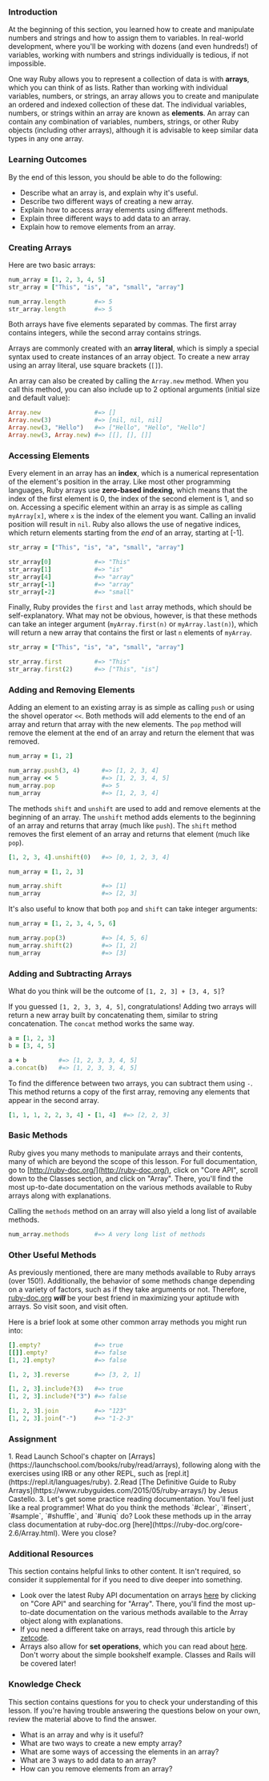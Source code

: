 ### Introduction
At the beginning of this section, you learned how to create and manipulate numbers and strings and how to assign them to variables. In real-world development, where you'll be working with dozens (and even hundreds!) of variables, working with numbers and strings individually is tedious, if not impossible.

One way Ruby allows you to represent a collection of data is with **arrays**, which you can think of as lists. Rather than working with individual variables, numbers, or strings, an array allows you to create and manipulate an ordered and indexed collection of these dat. The individual variables, numbers, or strings within an array are known as **elements**. An array can contain any combination of variables, numbers, strings, or other Ruby objects (including other arrays), although it is advisable to keep similar data types in any one array.

### Learning Outcomes
By the end of this lesson, you should be able to do the following:

 - Describe what an array is, and explain why it's useful.
 - Describe two different ways of creating a new array.
 - Explain how to access array elements using different methods.
 - Explain three different ways to add data to an array.
 - Explain how to remove elements from an array.

### Creating Arrays
Here are two basic arrays:

~~~ruby
num_array = [1, 2, 3, 4, 5]
str_array = ["This", "is", "a", "small", "array"]

num_array.length        #=> 5
str_array.length        #=> 5
~~~

Both arrays have five elements separated by commas. The first array contains integers, while the second array contains strings. 

Arrays are commonly created with an **array literal**, which is simply a special syntax used to create instances of an array object. To create a new array using an array literal, use square brackets (`[]`).

An array can also be created by calling the `Array.new` method. When you call this method, you can also include up to 2 optional arguments (initial size and default value):

~~~ruby
Array.new               #=> []
Array.new(3)            #=> [nil, nil, nil]
Array.new(3, "Hello")   #=> ["Hello", "Hello", "Hello"]
Array.new(3, Array.new) #=> [[], [], []]
~~~

### Accessing Elements
Every element in an array has an **index**, which is a numerical representation of the element's position in the array. Like most other programming languages, Ruby arrays use **zero-based indexing**, which means that the index of the first element is 0, the index of the second element is 1, and so on. Accessing a specific element within an array is as simple as calling `myArray[x]`, where `x` is the index of the element you want. Calling an invalid position will result in `nil`. Ruby also allows the use of negative indices, which return elements starting from the *end* of an array, starting at [-1].

~~~ruby
str_array = ["This", "is", "a", "small", "array"]

str_array[0]            #=> "This"
str_array[1]            #=> "is"
str_array[4]            #=> "array"
str_array[-1]           #=> "array"
str_array[-2]           #=> "small"
~~~

Finally, Ruby provides the `first` and `last` array methods, which should be self-explanatory. What may not be obvious, however, is that these methods can take an integer argument (`myArray.first(n)` or `myArray.last(n)`), which will return a new array that contains the first or last `n` elements of `myArray`.

~~~ruby
str_array = ["This", "is", "a", "small", "array"]

str_array.first         #=> "This"
str_array.first(2)      #=> ["This", "is"]
~~~

### Adding and Removing Elements
Adding an element to an existing array is as simple as calling `push` or using the shovel operator `<<`. Both methods will add elements to the end of an array and return that array with the new elements. The `pop` method will remove the element at the end of an array and return the element that was removed.

~~~ruby
num_array = [1, 2]

num_array.push(3, 4)      #=> [1, 2, 3, 4]
num_array << 5            #=> [1, 2, 3, 4, 5]
num_array.pop             #=> 5
num_array                 #=> [1, 2, 3, 4]
~~~

The methods `shift` and `unshift` are used to add and remove elements at the beginning of an array. The `unshift` method adds elements to the beginning of an array and returns that array (much like `push`). The `shift` method removes the first element of an array and returns that element (much like `pop`).

~~~ruby
[1, 2, 3, 4].unshift(0)   #=> [0, 1, 2, 3, 4]

num_array = [1, 2, 3]

num_array.shift           #=> [1]
num_array                 #=> [2, 3]
~~~

It's also useful to know that both `pop` and `shift` can take integer arguments:

~~~ruby
num_array = [1, 2, 3, 4, 5, 6]

num_array.pop(3)          #=> [4, 5, 6]
num_array.shift(2)        #=> [1, 2]
num_array                 #=> [3]
~~~

### Adding and Subtracting Arrays
What do you think will be the outcome of `[1, 2, 3] + [3, 4, 5]`?

If you guessed `[1, 2, 3, 3, 4, 5]`, congratulations! Adding two arrays will return a new array built by concatenating them, similar to string concatenation. The `concat` method works the same way.

~~~ruby
a = [1, 2, 3]
b = [3, 4, 5]

a + b         #=> [1, 2, 3, 3, 4, 5]
a.concat(b)   #=> [1, 2, 3, 3, 4, 5]
~~~

To find the difference between two arrays, you can subtract them using `-`. This method returns a copy of the first array, removing any elements that appear in the second array.

~~~ruby
[1, 1, 1, 2, 2, 3, 4] - [1, 4]  #=> [2, 2, 3]
~~~

### Basic Methods
Ruby gives you many methods to manipulate arrays and their contents, many of which are beyond the scope of this lesson. For full documentation, go to [http://ruby-doc.org/](http://ruby-doc.org/), click on "Core API", scroll down to the Classes section, and click on "Array". There, you'll find the most up-to-date documentation on the various methods available to Ruby arrays along with explanations.

Calling the `methods` method on an array will also yield a long list of available methods.

~~~ruby
num_array.methods       #=> A very long list of methods
~~~

### Other Useful Methods
As previously mentioned, there are many methods available to Ruby arrays (over 150!). Additionally, the behavior of some methods change depending on a variety of factors, such as if they take arguments or not. Therefore, [ruby-doc.org](http://ruby-doc.org/) ***will*** be your best friend in maximizing your aptitude with arrays. So visit soon, and visit often.

Here is a brief look at some other common array methods you might run into:

~~~ruby
[].empty?               #=> true
[[]].empty?             #=> false
[1, 2].empty?           #=> false

[1, 2, 3].reverse       #=> [3, 2, 1]

[1, 2, 3].include?(3)   #=> true
[1, 2, 3].include?("3") #=> false

[1, 2, 3].join          #=> "123"
[1, 2, 3].join("-")     #=> "1-2-3"
~~~

### Assignment
<div class="lesson-content__panel" markdown="1">
  1. Read Launch School's chapter on [Arrays](https://launchschool.com/books/ruby/read/arrays), following along with the exercises using IRB or any other REPL, such as [repl.it](https://repl.it/languages/ruby).
  2.Read [The Definitive Guide to Ruby Arrays](https://www.rubyguides.com/2015/05/ruby-arrays/) by Jesus Castello.
  3. Let's get some practice reading documentation. You'll feel just like a real programmer! What do you think the methods `#clear`, `#insert`, `#sample`, `#shuffle`, and `#uniq` do? Look these methods up in the array class documentation at ruby-doc.org [here](https://ruby-doc.org/core-2.6/Array.html). Were you close?
</div>

### Additional Resources
This section contains helpful links to other content. It isn't required, so consider it supplemental for if you need to dive deeper into something.

* Look over the latest Ruby API documentation on arrays [here](http://ruby-doc.org/) by clicking on "Core API" and searching for "Array". There, you'll find the most up-to-date documentation on the various methods available to the Array object along with explanations.
* If you need a different take on arrays, read through this article by [zetcode](http://zetcode.com/lang/rubytutorial/arrays/).
* Arrays also allow for **set operations**, which you can read about [here](http://blog.endpoint.com/2011/06/using-set-operators-with-ruby-arrays.html). Don't worry about the simple bookshelf example. Classes and Rails will be covered later!

### Knowledge Check
This section contains questions for you to check your understanding of this lesson. If you're having trouble answering the questions below on your own, review the material above to find the answer.

 * What is an array and why is it useful?
 * What are two ways to create a new empty array?
 * What are some ways of accessing the elements in an array?
 * What are 3 ways to add data to an array?
 * How can you remove elements from an array?